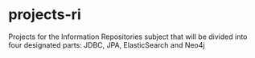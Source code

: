 # projects-ri
Projects for the Information Repositories subject that will be divided into four designated parts: JDBC, JPA, ElasticSearch and Neo4j
